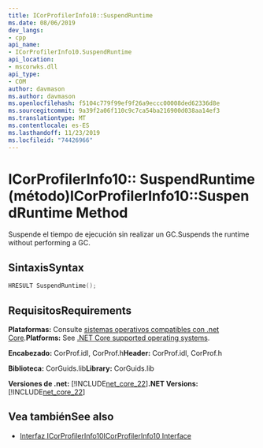 ```yaml
---
title: ICorProfilerInfo10::SuspendRuntime
ms.date: 08/06/2019
dev_langs:
- cpp
api_name:
- ICorProfilerInfo10.SuspendRuntime
api_location:
- mscorwks.dll
api_type:
- COM
author: davmason
ms.author: davmason
ms.openlocfilehash: f5104c779f99ef9f26a9eccc00008ded62336d8e
ms.sourcegitcommit: 9a39f2a06f110c9c7ca54ba216900d038aa14ef3
ms.translationtype: MT
ms.contentlocale: es-ES
ms.lasthandoff: 11/23/2019
ms.locfileid: "74426966"
---
```

# <a name="icorprofilerinfo10suspendruntime-method"></a><span data-ttu-id="2c637-102">ICorProfilerInfo10:: SuspendRuntime (método)</span><span class="sxs-lookup"><span data-stu-id="2c637-102">ICorProfilerInfo10::SuspendRuntime Method</span></span>

<span data-ttu-id="2c637-103">Suspende el tiempo de ejecución sin realizar un GC.</span><span class="sxs-lookup"><span data-stu-id="2c637-103">Suspends the runtime without performing a GC.</span></span>

## <a name="syntax"></a><span data-ttu-id="2c637-104">Sintaxis</span><span class="sxs-lookup"><span data-stu-id="2c637-104">Syntax</span></span>

```cpp
HRESULT SuspendRuntime();
```

## <a name="requirements"></a><span data-ttu-id="2c637-105">Requisitos</span><span class="sxs-lookup"><span data-stu-id="2c637-105">Requirements</span></span>

<span data-ttu-id="2c637-106">**Plataformas:** Consulte [sistemas operativos compatibles con .net Core](../../../core/install/dependencies.md?tabs=netcore30&pivots=os-windows).</span><span class="sxs-lookup"><span data-stu-id="2c637-106">**Platforms:** See [.NET Core supported operating systems](../../../core/install/dependencies.md?tabs=netcore30&pivots=os-windows).</span></span>

<span data-ttu-id="2c637-107">**Encabezado:** CorProf.idl, CorProf.h</span><span class="sxs-lookup"><span data-stu-id="2c637-107">**Header:** CorProf.idl, CorProf.h</span></span>

<span data-ttu-id="2c637-108">**Biblioteca:** CorGuids.lib</span><span class="sxs-lookup"><span data-stu-id="2c637-108">**Library:** CorGuids.lib</span></span>

<span data-ttu-id="2c637-109">**Versiones de .net:** [!INCLUDE[net_core_22](../../../../includes/net-core-30-md.md)]</span><span class="sxs-lookup"><span data-stu-id="2c637-109">**.NET Versions:** [!INCLUDE[net_core_22](../../../../includes/net-core-30-md.md)]</span></span>

## <a name="see-also"></a><span data-ttu-id="2c637-110">Vea también</span><span class="sxs-lookup"><span data-stu-id="2c637-110">See also</span></span>

- [<span data-ttu-id="2c637-111">Interfaz ICorProfilerInfo10</span><span class="sxs-lookup"><span data-stu-id="2c637-111">ICorProfilerInfo10 Interface</span></span>](../../../../docs/framework/unmanaged-api/profiling/icorprofilerinfo10-interface.md)
